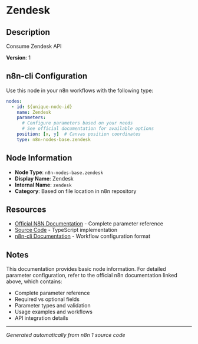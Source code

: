 # Zendesk

## Description

Consume Zendesk API

**Version**: 1

## n8n-cli Configuration

Use this node in your n8n workflows with the following type:

```yaml
nodes:
  - id: ${unique-node-id}
    name: Zendesk
    parameters:
      # Configure parameters based on your needs
      # See official documentation for available options
    position: [x, y]  # Canvas position coordinates
    type: n8n-nodes-base.zendesk
```

## Node Information

- **Node Type**: `n8n-nodes-base.zendesk`
- **Display Name**: Zendesk
- **Internal Name**: `zendesk`
- **Category**: Based on file location in n8n repository

## Resources

- [Official N8N Documentation](https://docs.n8n.io/integrations/builtin/app-nodes/n8n-nodes-base.zendesk/) - Complete parameter reference
- [Source Code](https://github.com/n8n-io/n8n/blob/master/packages/nodes-base/nodes/Zendesk/Zendesk.node.ts) - TypeScript implementation
- [n8n-cli Documentation](https://github.com/edenreich/n8n-cli) - Workflow configuration format

## Notes

This documentation provides basic node information. For detailed parameter configuration, 
refer to the official n8n documentation linked above, which contains:

- Complete parameter reference
- Required vs optional fields
- Parameter types and validation
- Usage examples and workflows
- API integration details

---
*Generated automatically from n8n 1 source code*
